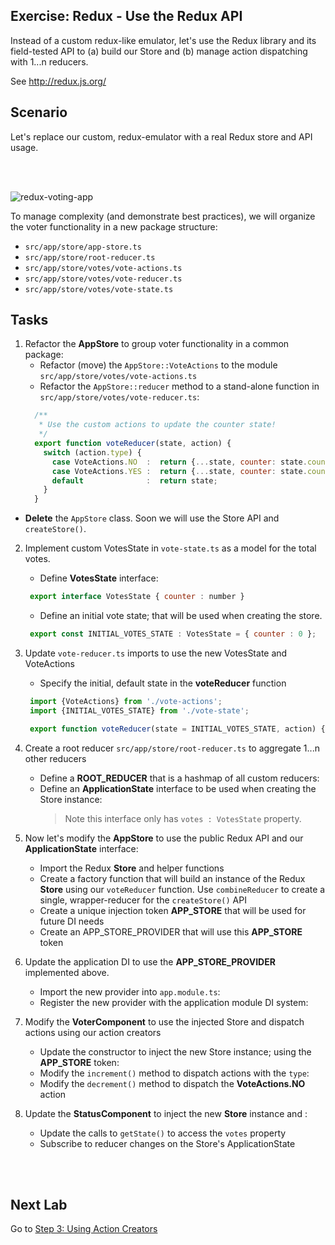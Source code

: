 ## Exercise: Redux - Use the Redux API

Instead of a custom redux-like emulator, let's use the Redux library and its field-tested
API to (a) build our Store and (b) manage action dispatching with 1...n reducers.

See http://redux.js.org/

## Scenario

Let's replace our custom, redux-emulator with a real Redux store and API usage.

<br/>&nbsp;

![redux-voting-app](https://cloud.githubusercontent.com/assets/210413/25308491/ed98ed10-277a-11e7-8d59-ac433b719c95.jpg)

To manage complexity (and demonstrate best practices), we will organize the voter functionality in a new package structure:

* `src/app/store/app-store.ts`
* `src/app/store/root-reducer.ts`
* `src/app/store/votes/vote-actions.ts`
* `src/app/store/votes/vote-reducer.ts`
* `src/app/store/votes/vote-state.ts`

## Tasks

1. Refactor the **AppStore** to group voter functionality in a common package:
   * Refactor (move) the `AppStore::VoteActions` to the module `src/app/store/votes/vote-actions.ts`
   * Refactor the `AppStore::reducer` method to a stand-alone function in `src/app/store/votes/vote-reducer.ts`:
    ```js
      /**
       * Use the custom actions to update the counter state!
       */
      export function voteReducer(state, action) {
        switch (action.type) {
          case VoteActions.NO  :  return {...state, counter: state.counter - 1};
          case VoteActions.YES :  return {...state, counter: state.counter + 1};
          default              :  return state;
        }
      }
    ```

  * **Delete** the `AppStore` class. Soon we will use the Store API and `createStore()`.


2. Implement custom VotesState in `vote-state.ts` as a model for the total votes.

   * Define **VotesState** interface:
   ```js
    export interface VotesState { counter : number }
   ```

   * Define an initial vote state; that will be used when creating the store.
   ```js
    export const INITIAL_VOTES_STATE : VotesState = { counter : 0 };
   ```

4. Update `vote-reducer.ts` imports to use the new VotesState and VoteActions

   * Specify the initial, default state in the **voteReducer** function
   ```js
    import {VoteActions} from './vote-actions';
    import {INITIAL_VOTES_STATE} from './vote-state';

    export function voteReducer(state = INITIAL_VOTES_STATE, action) { ... }
   ```

5. Create a root reducer `src/app/store/root-reducer.ts` to aggregate 1...n other reducers
   * Define a **ROOT_REDUCER** that is a hashmap of all custom reducers:
   * Define an **ApplicationState** interface to be used when creating the Store instance:
     > Note this interface only has  `votes : VotesState` property.

6. Now let's modify the **AppStore** to use the public Redux API and our **ApplicationState** interface:
   * Import the Redux **Store** and helper functions
   * Create a factory function that will build an instance of the Redux **Store** using our `voteReducer` function. 
     Use `combineReducer` to create a single, wrapper-reducer for the `createStore()` API
   * Create a unique injection token **APP_STORE** that will be used for future DI needs
   * Create an APP_STORE_PROVIDER that will use this **APP_STORE** token
  
7. Update the application DI to use the **APP_STORE_PROVIDER** implemented above. 
   * Import the new provider into `app.module.ts`:
   * Register the new provider with the application module DI system:

8. Modify the **VoterComponent** to use the injected Store and dispatch actions using our action creators
   *  Update the constructor to inject the new Store instance; using the **APP_STORE** token:
   *  Modify the `increment()` method to dispatch actions with the `type`:
   * Modify the `decrement()` method to dispatch the **VoteActions.NO** action

9. Update the **StatusComponent** to inject the new **Store** instance and :
   * Update the calls to `getState()` to access the `votes` property
   * Subscribe to reducer changes on the Store's ApplicationState 


<br/>&nbsp;

## Next Lab

Go to [Step 3: Using Action Creators](redux/step-3-use-action-creators.md)
